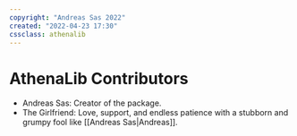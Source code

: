 ```yaml
---
copyright: "Andreas Sas 2022"
created: "2022-04-23 17:30"
cssclass: athenalib
---
```

# AthenaLib Contributors
- Andreas Sas: Creator of the package.
- The Girlfriend: Love, support, and endless patience with a stubborn and grumpy fool like [[Andreas Sas|Andreas]].